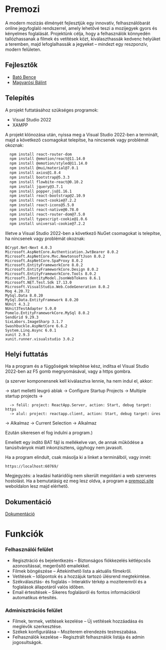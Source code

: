 
# Premozi

A modern mozizás élményét fejlesztjük egy innovatív, felhasználóbarát online jegyfoglaló rendszerrel, amely lehetővé teszi a mozijegyek gyors és kényelmes foglalását. Projektünk célja, hogy a felhasználók könnyedén tallózhassanak a filmek és vetítések közt, kiválaszthassák kedvenc helyüket a teremben, majd lefoglalhassák a jegyeket – mindezt egy reszponzív, modern felületen.


## Fejlesztők

- [Bató Bence](https://www.github.com/ktjisebojtioeskotbwioi)
- [Magyarósi Bálint](https://github.com/balintm05)


## Telepítés

A projekt futtatásához szükséges programok:
- Visual Studio 2022
- XAMPP

A projekt klónozása után, nyissa meg a Visual Studio 2022-ben a terminált, majd a következő csomagokat telepítse, ha nincsenek vagy problémát okoznak:

```bash
  npm install react-router-dom
  npm install @emotion/react@11.14.0
  npm install @emotion/styled@11.14.0
  npm install @mui/material@7.0.1
  npm install axios@1.8.4
  npm install bootstrap@5.3.3
  npm install flowbite-react@0.10.2
  npm install jquery@3.7.1
  npm install popper.js@1.16.1
  npm install react-bootstrap@2.10.9
  npm install react-cookie@7.2.2
  npm install react-icons@5.5.0
  npm install react-native@0.78.0
  npm install react-router-dom@7.5.0
  npm install typescript-cookie@1.0.6
  npm install universal-cookie@7.2.2

```
Illetve a Visual Studio 2022-ben a következő NuGet csomagokat is telepítse, ha nincsenek vagy problémát okoznak:

```
BCrypt.Net-Next 4.0.3
Microsoft.AspNetCore.Authentication.JwtBearer 8.0.2
Microsoft.AspNetCore.Mvc.NewtonsoftJson 8.0.2
Microsoft.AspNetCore.SpaProxy 8.0.2
Microsoft.EntityFrameworkCore 8.0.2
Microsoft.EntityFrameworkCore.Design 8.0.2
Microsoft.EntityFrameworkCore.Tools 8.0.2
Microsoft.IdentityModel.JsonWebTokens 8.6.1
Microsoft.NET.Test.Sdk 17.13.0
Microsoft.VisualStudio.Web.CodeGeneration 8.0.2
Moq 4.20.72
MySql.Data 8.0.20
MySql.Data.EntityFramework 8.0.20
NUnit 4.3.2
NUnit3TestAdapter 5.0.0
Pomelo.EntityFrameworkCore.MySql 8.0.2
SendGrid 9.29.3
SixLabors.ImageSharp 3.1.7
Swashbuckle.AspNetCore 6.6.2
System.Linq.Async 6.0.1
xunit 2.9.3
xunit.runner.visualstudio 3.0.2

```
## Helyi futtatás
Ha a program és a függőségek telepítése kész, indítsa el Visual Studio 2022-ben az F5 gomb megnyomásával, vagy a https gombra.

(a szerver komponensnek kell kiválasztva lennie, ha nem indul el, akkor:

  -> start melletti leugró ablak -> Configure Startup Projects -> Multiple startup projects -> 
  
      -> felül: project: ReactApp.Server, action: Start, debug target: https
      -> alul: project: reactapp.client, action: Start, debug target: üres

  -> Alkalmaz -> Current Selection -> Alkalmaz

Ezután sikeresen el fog indulni a program.)


Emellett egy indító BAT fájl is mellékelve van, de annak működése a tanúsítványok miatt inkonzisztens, úgyhogy nem javasolt. 

Ha a program elindult, csak másolja ki a linket a terminálból, vagy innét:
```
https://localhost:60769/
```

Megjegyzés: a leadási határidőig nem sikerült megoldani a web szerveres hostolást. Ha a bemutatásig ez meg lesz oldva, a program a [premozi.site](https://premozi.site/) weboldalon lesz majd elérhető.

## Dokumentáció

[Dokumentáció](https://github.com/balintm05/ReactApp1szenvedes/blob/master/dokument%C3%A1ci%C3%B32%20(2).docx)


# Funkciók

### Felhasználói felület
- Regisztráció és bejelentkezés – Biztonságos fiókkezelés kétlépcsős azonosítással, megerősítő emailekkel.
- Filmek böngészése – Áttekinthető lista a aktuális filmekről.
- Vetítések – Időpontok és a hozzájuk tartozó ülésrend megtekintése.
- Székválasztás- és foglalás – Interaktív térkép a moziteremről és a foglalások állapotáról valós időben.
- Email értesítések – Sikeres foglalásról és fontos információkról automatikus értesítés.

### Adminisztrációs felület
- Filmek, termek, vetítések kezelése – Új vetítések hozzáadása és meglévők szerkesztése.
- Székek konfigurálása – Moziterem elrendezés testreszabása.
- Felhasználók kezelése – Regisztrált felhasználók listája és admin jogosultságok.

